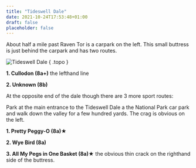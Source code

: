 ```yaml
---
title: "Tideswell Dale"
date: 2021-10-24T17:53:48+01:00
draft: false
placeholder: false
---
```


About half a mile past Raven Tor is a carpark on the left. This small buttress is just behind the carpark and has two routes. 

![Tideswell Dale](/img/peak/millers-dale/tideswell-dale.jpg)
{ .topo }

**1. Cullodon (8a+)** the lefthand line

**2. Unknown (8b)**



At the opposite end of the dale though there are 3 more sport routes:

Park at the main entrance to the Tideswell Dale a the National Park car park and walk down the valley for a few hundred yards. The crag is obvious on the left.

**1. Pretty Peggy-O (8a)**&starf;

**2. Wye Bird (8a)**

**3. All My Pegs in One Basket (8a)**&starf; the obvious thin crack on the righthand side of the buttress.